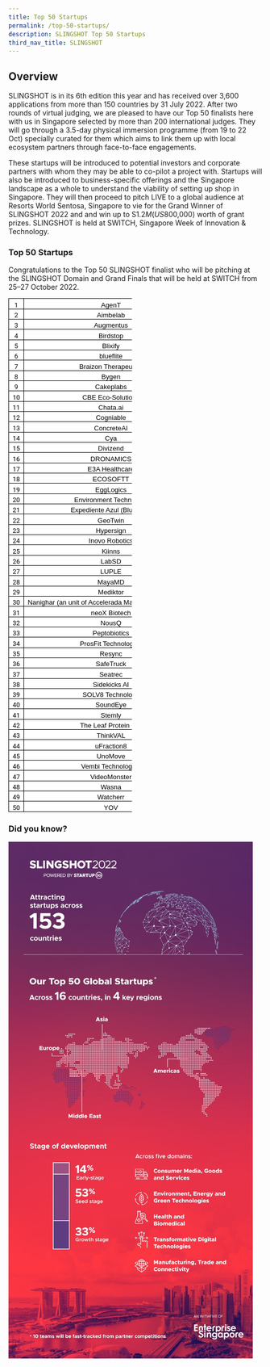 ```yaml
---
title: Top 50 Startups
permalink: /top-50-startups/
description: SLINGSHOT Top 50 Startups
third_nav_title: SLINGSHOT
---
```

## **Overview**

SLINGSHOT is in its 6th edition this year and has received over 3,600 applications from more than 150 countries by 31 July 2022. After two rounds of virtual judging, we are pleased to have our Top 50 finalists here with us in Singapore selected by more than 200 international judges. They will go through a 3.5-day physical immersion programme (from 19 to 22 Oct) specially curated for them which aims to link them up with local ecosystem partners through face-to-face engagements. 

These startups will be introduced to potential investors and corporate partners with whom they may be able to co-pilot a project with. Startups will also be introduced to business-specific offerings and the Singapore landscape as a whole to understand the viability of setting up shop in Singapore. They will then proceed to pitch LIVE to a global audience at Resorts World Sentosa, Singapore to vie for the Grand Winner of SLINGSHOT 2022 and and win up to S$1.2M (US$800,000) worth of grant prizes. SLINGSHOT is held at SWITCH, Singapore Week of Innovation & Technology.

### **Top 50 Startups**

Congratulations to the Top 50 SLINGSHOT finalist who will be pitching at the SLINGSHOT Domain and Grand Finals that will be held at SWITCH from 25–27 October 2022.

<table border="0" cellspacing="0" cellpadding="0" width="245" style="color: rgb(34, 34, 34); font-family: Arial, Helvetica, sans-serif; font-size: small; font-style: normal; font-variant-ligatures: normal; font-variant-caps: normal; font-weight: 400; letter-spacing: normal; orphans: 2; text-align: start; text-transform: none; white-space: normal; widows: 2; word-spacing: 0px; -webkit-text-stroke-width: 0px; background-color: rgb(255, 255, 255); text-decoration-thickness: initial; text-decoration-style: initial; text-decoration-color: initial; width: 184.05pt; border-collapse: collapse;"><tbody><tr style="height: 14.5pt;"><td width="64" nowrap="" valign="bottom" style="font-family: &quot;Google Sans&quot;, Roboto, RobotoDraft, Helvetica, Arial, sans-serif; margin: 0px; width: 48pt; border: 1pt solid windowtext; padding: 0cm 5.4pt; height: 14.5pt;"><p class="MsoNormal" align="center" style="margin: 0px; text-align: center;"><span style="color: black;">1<u></u><u></u></span></p></td><td width="181" nowrap="" valign="bottom" style="font-family: &quot;Google Sans&quot;, Roboto, RobotoDraft, Helvetica, Arial, sans-serif; margin: 0px; width: 136.05pt; border-top: 1pt solid windowtext; border-right: 1pt solid windowtext; border-bottom: 1pt solid windowtext; border-image: initial; border-left: none; padding: 0cm 5.4pt; height: 14.5pt;"><p class="MsoNormal" align="center" style="margin: 0px; text-align: center;"><span style="font-size: 10pt; font-family: Arial, sans-serif; color: black;">AgenT<u></u><u></u></span></p></td></tr><tr style="height: 14.5pt;"><td width="64" nowrap="" valign="bottom" style="font-family: &quot;Google Sans&quot;, Roboto, RobotoDraft, Helvetica, Arial, sans-serif; margin: 0px; width: 48pt; border-right: 1pt solid windowtext; border-bottom: 1pt solid windowtext; border-left: 1pt solid windowtext; border-image: initial; border-top: none; padding: 0cm 5.4pt; height: 14.5pt;"><p class="MsoNormal" align="center" style="margin: 0px; text-align: center;"><span style="color: black;">2<u></u><u></u></span></p></td><td width="181" nowrap="" valign="bottom" style="font-family: &quot;Google Sans&quot;, Roboto, RobotoDraft, Helvetica, Arial, sans-serif; margin: 0px; width: 136.05pt; border-top: none; border-left: none; border-bottom: 1pt solid windowtext; border-right: 1pt solid windowtext; padding: 0cm 5.4pt; height: 14.5pt;"><p class="MsoNormal" align="center" style="margin: 0px; text-align: center;"><span style="font-size: 10pt; font-family: Arial, sans-serif; color: black;">Aimbelab<u></u><u></u></span></p></td></tr><tr style="height: 14.5pt;"><td width="64" nowrap="" valign="bottom" style="font-family: &quot;Google Sans&quot;, Roboto, RobotoDraft, Helvetica, Arial, sans-serif; margin: 0px; width: 48pt; border-right: 1pt solid windowtext; border-bottom: 1pt solid windowtext; border-left: 1pt solid windowtext; border-image: initial; border-top: none; padding: 0cm 5.4pt; height: 14.5pt;"><p class="MsoNormal" align="center" style="margin: 0px; text-align: center;"><span style="color: black;">3<u></u><u></u></span></p></td><td width="181" nowrap="" valign="bottom" style="font-family: &quot;Google Sans&quot;, Roboto, RobotoDraft, Helvetica, Arial, sans-serif; margin: 0px; width: 136.05pt; border-top: none; border-left: none; border-bottom: 1pt solid windowtext; border-right: 1pt solid windowtext; padding: 0cm 5.4pt; height: 14.5pt;"><p class="MsoNormal" align="center" style="margin: 0px; text-align: center;"><span style="font-size: 10pt; font-family: Arial, sans-serif; color: black;">Augmentus<u></u><u></u></span></p></td></tr><tr style="height: 14.5pt;"><td width="64" nowrap="" valign="bottom" style="font-family: &quot;Google Sans&quot;, Roboto, RobotoDraft, Helvetica, Arial, sans-serif; margin: 0px; width: 48pt; border-right: 1pt solid windowtext; border-bottom: 1pt solid windowtext; border-left: 1pt solid windowtext; border-image: initial; border-top: none; padding: 0cm 5.4pt; height: 14.5pt;"><p class="MsoNormal" align="center" style="margin: 0px; text-align: center;"><span style="color: black;">4<u></u><u></u></span></p></td><td width="181" nowrap="" valign="bottom" style="font-family: &quot;Google Sans&quot;, Roboto, RobotoDraft, Helvetica, Arial, sans-serif; margin: 0px; width: 136.05pt; border-top: none; border-left: none; border-bottom: 1pt solid windowtext; border-right: 1pt solid windowtext; padding: 0cm 5.4pt; height: 14.5pt;"><p class="MsoNormal" align="center" style="margin: 0px; text-align: center;"><span style="font-size: 10pt; font-family: Arial, sans-serif; color: black;">Birdstop<u></u><u></u></span></p></td></tr><tr style="height: 14.5pt;"><td width="64" nowrap="" valign="bottom" style="font-family: &quot;Google Sans&quot;, Roboto, RobotoDraft, Helvetica, Arial, sans-serif; margin: 0px; width: 48pt; border-right: 1pt solid windowtext; border-bottom: 1pt solid windowtext; border-left: 1pt solid windowtext; border-image: initial; border-top: none; padding: 0cm 5.4pt; height: 14.5pt;"><p class="MsoNormal" align="center" style="margin: 0px; text-align: center;"><span style="color: black;">5<u></u><u></u></span></p></td><td width="181" nowrap="" valign="bottom" style="font-family: &quot;Google Sans&quot;, Roboto, RobotoDraft, Helvetica, Arial, sans-serif; margin: 0px; width: 136.05pt; border-top: none; border-left: none; border-bottom: 1pt solid windowtext; border-right: 1pt solid windowtext; padding: 0cm 5.4pt; height: 14.5pt;"><p class="MsoNormal" align="center" style="margin: 0px; text-align: center;"><span style="font-size: 10pt; font-family: Arial, sans-serif; color: black;">Blixify<u></u><u></u></span></p></td></tr><tr style="height: 14.5pt;"><td width="64" nowrap="" valign="bottom" style="font-family: &quot;Google Sans&quot;, Roboto, RobotoDraft, Helvetica, Arial, sans-serif; margin: 0px; width: 48pt; border-right: 1pt solid windowtext; border-bottom: 1pt solid windowtext; border-left: 1pt solid windowtext; border-image: initial; border-top: none; padding: 0cm 5.4pt; height: 14.5pt;"><p class="MsoNormal" align="center" style="margin: 0px; text-align: center;"><span style="color: black;">6<u></u><u></u></span></p></td><td width="181" nowrap="" valign="bottom" style="font-family: &quot;Google Sans&quot;, Roboto, RobotoDraft, Helvetica, Arial, sans-serif; margin: 0px; width: 136.05pt; border-top: none; border-left: none; border-bottom: 1pt solid windowtext; border-right: 1pt solid windowtext; padding: 0cm 5.4pt; height: 14.5pt;"><p class="MsoNormal" align="center" style="margin: 0px; text-align: center;"><span style="font-size: 10pt; font-family: Arial, sans-serif; color: black;">blueflite<u></u><u></u></span></p></td></tr><tr style="height: 14.5pt;"><td width="64" nowrap="" valign="bottom" style="font-family: &quot;Google Sans&quot;, Roboto, RobotoDraft, Helvetica, Arial, sans-serif; margin: 0px; width: 48pt; border-right: 1pt solid windowtext; border-bottom: 1pt solid windowtext; border-left: 1pt solid windowtext; border-image: initial; border-top: none; padding: 0cm 5.4pt; height: 14.5pt;"><p class="MsoNormal" align="center" style="margin: 0px; text-align: center;"><span style="color: black;">7<u></u><u></u></span></p></td><td width="181" nowrap="" valign="bottom" style="font-family: &quot;Google Sans&quot;, Roboto, RobotoDraft, Helvetica, Arial, sans-serif; margin: 0px; width: 136.05pt; border-top: none; border-left: none; border-bottom: 1pt solid windowtext; border-right: 1pt solid windowtext; padding: 0cm 5.4pt; height: 14.5pt;"><p class="MsoNormal" align="center" style="margin: 0px; text-align: center;"><span style="font-size: 10pt; font-family: Arial, sans-serif; color: black;">Braizon Therapeutics<u></u><u></u></span></p></td></tr><tr style="height: 14.5pt;"><td width="64" nowrap="" valign="bottom" style="font-family: &quot;Google Sans&quot;, Roboto, RobotoDraft, Helvetica, Arial, sans-serif; margin: 0px; width: 48pt; border-right: 1pt solid windowtext; border-bottom: 1pt solid windowtext; border-left: 1pt solid windowtext; border-image: initial; border-top: none; padding: 0cm 5.4pt; height: 14.5pt;"><p class="MsoNormal" align="center" style="margin: 0px; text-align: center;"><span style="color: black;">8<u></u><u></u></span></p></td><td width="181" nowrap="" valign="bottom" style="font-family: &quot;Google Sans&quot;, Roboto, RobotoDraft, Helvetica, Arial, sans-serif; margin: 0px; width: 136.05pt; border-top: none; border-left: none; border-bottom: 1pt solid windowtext; border-right: 1pt solid windowtext; padding: 0cm 5.4pt; height: 14.5pt;"><p class="MsoNormal" align="center" style="margin: 0px; text-align: center;"><span style="font-size: 10pt; font-family: Arial, sans-serif; color: black;">Bygen<u></u><u></u></span></p></td></tr><tr style="height: 14.5pt;"><td width="64" nowrap="" valign="bottom" style="font-family: &quot;Google Sans&quot;, Roboto, RobotoDraft, Helvetica, Arial, sans-serif; margin: 0px; width: 48pt; border-right: 1pt solid windowtext; border-bottom: 1pt solid windowtext; border-left: 1pt solid windowtext; border-image: initial; border-top: none; padding: 0cm 5.4pt; height: 14.5pt;"><p class="MsoNormal" align="center" style="margin: 0px; text-align: center;"><span style="color: black;">9<u></u><u></u></span></p></td><td width="181" nowrap="" valign="bottom" style="font-family: &quot;Google Sans&quot;, Roboto, RobotoDraft, Helvetica, Arial, sans-serif; margin: 0px; width: 136.05pt; border-top: none; border-left: none; border-bottom: 1pt solid windowtext; border-right: 1pt solid windowtext; padding: 0cm 5.4pt; height: 14.5pt;"><p class="MsoNormal" align="center" style="margin: 0px; text-align: center;"><span style="font-size: 10pt; font-family: Arial, sans-serif; color: black;">Cakeplabs<u></u><u></u></span></p></td></tr><tr style="height: 14.5pt;"><td width="64" nowrap="" valign="bottom" style="font-family: &quot;Google Sans&quot;, Roboto, RobotoDraft, Helvetica, Arial, sans-serif; margin: 0px; width: 48pt; border-right: 1pt solid windowtext; border-bottom: 1pt solid windowtext; border-left: 1pt solid windowtext; border-image: initial; border-top: none; padding: 0cm 5.4pt; height: 14.5pt;"><p class="MsoNormal" align="center" style="margin: 0px; text-align: center;"><span style="color: black;">10<u></u><u></u></span></p></td><td width="181" nowrap="" valign="bottom" style="font-family: &quot;Google Sans&quot;, Roboto, RobotoDraft, Helvetica, Arial, sans-serif; margin: 0px; width: 136.05pt; border-top: none; border-left: none; border-bottom: 1pt solid windowtext; border-right: 1pt solid windowtext; padding: 0cm 5.4pt; height: 14.5pt;"><p class="MsoNormal" align="center" style="margin: 0px; text-align: center;"><span style="font-size: 10pt; font-family: Arial, sans-serif; color: black;">CBE Eco-Solutions<u></u><u></u></span></p></td></tr><tr style="height: 14.5pt;"><td width="64" nowrap="" valign="bottom" style="font-family: &quot;Google Sans&quot;, Roboto, RobotoDraft, Helvetica, Arial, sans-serif; margin: 0px; width: 48pt; border-right: 1pt solid windowtext; border-bottom: 1pt solid windowtext; border-left: 1pt solid windowtext; border-image: initial; border-top: none; padding: 0cm 5.4pt; height: 14.5pt;"><p class="MsoNormal" align="center" style="margin: 0px; text-align: center;"><span style="color: black;">11<u></u><u></u></span></p></td><td width="181" nowrap="" valign="bottom" style="font-family: &quot;Google Sans&quot;, Roboto, RobotoDraft, Helvetica, Arial, sans-serif; margin: 0px; width: 136.05pt; border-top: none; border-left: none; border-bottom: 1pt solid windowtext; border-right: 1pt solid windowtext; padding: 0cm 5.4pt; height: 14.5pt;"><p class="MsoNormal" align="center" style="margin: 0px; text-align: center;"><span style="font-size: 10pt; font-family: Arial, sans-serif; color: black;">Chata.ai<u></u><u></u></span></p></td></tr><tr style="height: 14.5pt;"><td width="64" nowrap="" valign="bottom" style="font-family: &quot;Google Sans&quot;, Roboto, RobotoDraft, Helvetica, Arial, sans-serif; margin: 0px; width: 48pt; border-right: 1pt solid windowtext; border-bottom: 1pt solid windowtext; border-left: 1pt solid windowtext; border-image: initial; border-top: none; padding: 0cm 5.4pt; height: 14.5pt;"><p class="MsoNormal" align="center" style="margin: 0px; text-align: center;"><span style="color: black;">12<u></u><u></u></span></p></td><td width="181" nowrap="" valign="bottom" style="font-family: &quot;Google Sans&quot;, Roboto, RobotoDraft, Helvetica, Arial, sans-serif; margin: 0px; width: 136.05pt; border-top: none; border-left: none; border-bottom: 1pt solid windowtext; border-right: 1pt solid windowtext; padding: 0cm 5.4pt; height: 14.5pt;"><p class="MsoNormal" align="center" style="margin: 0px; text-align: center;"><span style="font-size: 10pt; font-family: Arial, sans-serif; color: black;">Cogniable<u></u><u></u></span></p></td></tr><tr style="height: 14.5pt;"><td width="64" nowrap="" valign="bottom" style="font-family: &quot;Google Sans&quot;, Roboto, RobotoDraft, Helvetica, Arial, sans-serif; margin: 0px; width: 48pt; border-right: 1pt solid windowtext; border-bottom: 1pt solid windowtext; border-left: 1pt solid windowtext; border-image: initial; border-top: none; padding: 0cm 5.4pt; height: 14.5pt;"><p class="MsoNormal" align="center" style="margin: 0px; text-align: center;"><span style="color: black;">13<u></u><u></u></span></p></td><td width="181" nowrap="" valign="bottom" style="font-family: &quot;Google Sans&quot;, Roboto, RobotoDraft, Helvetica, Arial, sans-serif; margin: 0px; width: 136.05pt; border-top: none; border-left: none; border-bottom: 1pt solid windowtext; border-right: 1pt solid windowtext; padding: 0cm 5.4pt; height: 14.5pt;"><p class="MsoNormal" align="center" style="margin: 0px; text-align: center;"><span style="font-size: 10pt; font-family: Arial, sans-serif; color: black;">ConcreteAI<u></u><u></u></span></p></td></tr><tr style="height: 14.5pt;"><td width="64" nowrap="" valign="bottom" style="font-family: &quot;Google Sans&quot;, Roboto, RobotoDraft, Helvetica, Arial, sans-serif; margin: 0px; width: 48pt; border-right: 1pt solid windowtext; border-bottom: 1pt solid windowtext; border-left: 1pt solid windowtext; border-image: initial; border-top: none; padding: 0cm 5.4pt; height: 14.5pt;"><p class="MsoNormal" align="center" style="margin: 0px; text-align: center;"><span style="color: black;">14<u></u><u></u></span></p></td><td width="181" nowrap="" valign="bottom" style="font-family: &quot;Google Sans&quot;, Roboto, RobotoDraft, Helvetica, Arial, sans-serif; margin: 0px; width: 136.05pt; border-top: none; border-left: none; border-bottom: 1pt solid windowtext; border-right: 1pt solid windowtext; padding: 0cm 5.4pt; height: 14.5pt;"><p class="MsoNormal" align="center" style="margin: 0px; text-align: center;"><span style="font-size: 10pt; font-family: Arial, sans-serif; color: black;">Cya<u></u><u></u></span></p></td></tr><tr style="height: 14.5pt;"><td width="64" nowrap="" valign="bottom" style="font-family: &quot;Google Sans&quot;, Roboto, RobotoDraft, Helvetica, Arial, sans-serif; margin: 0px; width: 48pt; border-right: 1pt solid windowtext; border-bottom: 1pt solid windowtext; border-left: 1pt solid windowtext; border-image: initial; border-top: none; padding: 0cm 5.4pt; height: 14.5pt;"><p class="MsoNormal" align="center" style="margin: 0px; text-align: center;"><span style="color: black;">15<u></u><u></u></span></p></td><td width="181" nowrap="" valign="bottom" style="font-family: &quot;Google Sans&quot;, Roboto, RobotoDraft, Helvetica, Arial, sans-serif; margin: 0px; width: 136.05pt; border-top: none; border-left: none; border-bottom: 1pt solid windowtext; border-right: 1pt solid windowtext; padding: 0cm 5.4pt; height: 14.5pt;"><p class="MsoNormal" align="center" style="margin: 0px; text-align: center;"><span style="font-size: 10pt; font-family: Arial, sans-serif; color: black;">Divizend<u></u><u></u></span></p></td></tr><tr style="height: 14.5pt;"><td width="64" nowrap="" valign="bottom" style="font-family: &quot;Google Sans&quot;, Roboto, RobotoDraft, Helvetica, Arial, sans-serif; margin: 0px; width: 48pt; border-right: 1pt solid windowtext; border-bottom: 1pt solid windowtext; border-left: 1pt solid windowtext; border-image: initial; border-top: none; padding: 0cm 5.4pt; height: 14.5pt;"><p class="MsoNormal" align="center" style="margin: 0px; text-align: center;"><span style="color: black;">16<u></u><u></u></span></p></td><td width="181" nowrap="" valign="bottom" style="font-family: &quot;Google Sans&quot;, Roboto, RobotoDraft, Helvetica, Arial, sans-serif; margin: 0px; width: 136.05pt; border-top: none; border-left: none; border-bottom: 1pt solid windowtext; border-right: 1pt solid windowtext; padding: 0cm 5.4pt; height: 14.5pt;"><p class="MsoNormal" align="center" style="margin: 0px; text-align: center;"><span style="font-size: 10pt; font-family: Arial, sans-serif; color: black;">DRONAMICS<u></u><u></u></span></p></td></tr><tr style="height: 14.5pt;"><td width="64" nowrap="" valign="bottom" style="font-family: &quot;Google Sans&quot;, Roboto, RobotoDraft, Helvetica, Arial, sans-serif; margin: 0px; width: 48pt; border-right: 1pt solid windowtext; border-bottom: 1pt solid windowtext; border-left: 1pt solid windowtext; border-image: initial; border-top: none; padding: 0cm 5.4pt; height: 14.5pt;"><p class="MsoNormal" align="center" style="margin: 0px; text-align: center;"><span style="color: black;">17<u></u><u></u></span></p></td><td width="181" nowrap="" valign="bottom" style="font-family: &quot;Google Sans&quot;, Roboto, RobotoDraft, Helvetica, Arial, sans-serif; margin: 0px; width: 136.05pt; border-top: none; border-left: none; border-bottom: 1pt solid windowtext; border-right: 1pt solid windowtext; padding: 0cm 5.4pt; height: 14.5pt;"><p class="MsoNormal" align="center" style="margin: 0px; text-align: center;"><span style="font-size: 10pt; font-family: Arial, sans-serif; color: black;">E3A Healthcare<u></u><u></u></span></p></td></tr><tr style="height: 14.5pt;"><td width="64" nowrap="" valign="bottom" style="font-family: &quot;Google Sans&quot;, Roboto, RobotoDraft, Helvetica, Arial, sans-serif; margin: 0px; width: 48pt; border-right: 1pt solid windowtext; border-bottom: 1pt solid windowtext; border-left: 1pt solid windowtext; border-image: initial; border-top: none; padding: 0cm 5.4pt; height: 14.5pt;"><p class="MsoNormal" align="center" style="margin: 0px; text-align: center;"><span style="color: black;">18<u></u><u></u></span></p></td><td width="181" nowrap="" valign="bottom" style="font-family: &quot;Google Sans&quot;, Roboto, RobotoDraft, Helvetica, Arial, sans-serif; margin: 0px; width: 136.05pt; border-top: none; border-left: none; border-bottom: 1pt solid windowtext; border-right: 1pt solid windowtext; padding: 0cm 5.4pt; height: 14.5pt;"><p class="MsoNormal" align="center" style="margin: 0px; text-align: center;"><span style="font-size: 10pt; font-family: Arial, sans-serif; color: black;">ECOSOFTT<u></u><u></u></span></p></td></tr><tr style="height: 14.5pt;"><td width="64" nowrap="" valign="bottom" style="font-family: &quot;Google Sans&quot;, Roboto, RobotoDraft, Helvetica, Arial, sans-serif; margin: 0px; width: 48pt; border-right: 1pt solid windowtext; border-bottom: 1pt solid windowtext; border-left: 1pt solid windowtext; border-image: initial; border-top: none; padding: 0cm 5.4pt; height: 14.5pt;"><p class="MsoNormal" align="center" style="margin: 0px; text-align: center;"><span style="color: black;">19<u></u><u></u></span></p></td><td width="181" nowrap="" valign="bottom" style="font-family: &quot;Google Sans&quot;, Roboto, RobotoDraft, Helvetica, Arial, sans-serif; margin: 0px; width: 136.05pt; border-top: none; border-left: none; border-bottom: 1pt solid windowtext; border-right: 1pt solid windowtext; padding: 0cm 5.4pt; height: 14.5pt;"><p class="MsoNormal" align="center" style="margin: 0px; text-align: center;"><span style="font-size: 10pt; font-family: Arial, sans-serif; color: black;">EggLogics<u></u><u></u></span></p></td></tr><tr style="height: 14.5pt;"><td width="64" nowrap="" valign="bottom" style="font-family: &quot;Google Sans&quot;, Roboto, RobotoDraft, Helvetica, Arial, sans-serif; margin: 0px; width: 48pt; border-right: 1pt solid windowtext; border-bottom: 1pt solid windowtext; border-left: 1pt solid windowtext; border-image: initial; border-top: none; padding: 0cm 5.4pt; height: 14.5pt;"><p class="MsoNormal" align="center" style="margin: 0px; text-align: center;"><span style="color: black;">20<u></u><u></u></span></p></td><td width="181" nowrap="" valign="bottom" style="font-family: &quot;Google Sans&quot;, Roboto, RobotoDraft, Helvetica, Arial, sans-serif; margin: 0px; width: 136.05pt; border-top: none; border-left: none; border-bottom: 1pt solid windowtext; border-right: 1pt solid windowtext; padding: 0cm 5.4pt; height: 14.5pt;"><p class="MsoNormal" align="center" style="margin: 0px; text-align: center;"><span style="font-size: 10pt; font-family: Arial, sans-serif; color: black;">Environment Technology<u></u><u></u></span></p></td></tr><tr style="height: 14.5pt;"><td width="64" nowrap="" valign="bottom" style="font-family: &quot;Google Sans&quot;, Roboto, RobotoDraft, Helvetica, Arial, sans-serif; margin: 0px; width: 48pt; border-right: 1pt solid windowtext; border-bottom: 1pt solid windowtext; border-left: 1pt solid windowtext; border-image: initial; border-top: none; padding: 0cm 5.4pt; height: 14.5pt;"><p class="MsoNormal" align="center" style="margin: 0px; text-align: center;"><span style="color: black;">21<u></u><u></u></span></p></td><td width="181" nowrap="" valign="bottom" style="font-family: &quot;Google Sans&quot;, Roboto, RobotoDraft, Helvetica, Arial, sans-serif; margin: 0px; width: 136.05pt; border-top: none; border-left: none; border-bottom: 1pt solid windowtext; border-right: 1pt solid windowtext; padding: 0cm 5.4pt; height: 14.5pt;"><p class="MsoNormal" align="center" style="margin: 0px; text-align: center;"><span style="font-size: 10pt; font-family: Arial, sans-serif; color: black;">Expediente Azul (Blue File)<u></u><u></u></span></p></td></tr><tr style="height: 14.5pt;"><td width="64" nowrap="" valign="bottom" style="font-family: &quot;Google Sans&quot;, Roboto, RobotoDraft, Helvetica, Arial, sans-serif; margin: 0px; width: 48pt; border-right: 1pt solid windowtext; border-bottom: 1pt solid windowtext; border-left: 1pt solid windowtext; border-image: initial; border-top: none; padding: 0cm 5.4pt; height: 14.5pt;"><p class="MsoNormal" align="center" style="margin: 0px; text-align: center;"><span style="color: black;">22<u></u><u></u></span></p></td><td width="181" nowrap="" valign="bottom" style="font-family: &quot;Google Sans&quot;, Roboto, RobotoDraft, Helvetica, Arial, sans-serif; margin: 0px; width: 136.05pt; border-top: none; border-left: none; border-bottom: 1pt solid windowtext; border-right: 1pt solid windowtext; padding: 0cm 5.4pt; height: 14.5pt;"><p class="MsoNormal" align="center" style="margin: 0px; text-align: center;"><span style="font-size: 10pt; font-family: Arial, sans-serif; color: black;">GeoTwin<u></u><u></u></span></p></td></tr><tr style="height: 14.5pt;"><td width="64" nowrap="" valign="bottom" style="font-family: &quot;Google Sans&quot;, Roboto, RobotoDraft, Helvetica, Arial, sans-serif; margin: 0px; width: 48pt; border-right: 1pt solid windowtext; border-bottom: 1pt solid windowtext; border-left: 1pt solid windowtext; border-image: initial; border-top: none; padding: 0cm 5.4pt; height: 14.5pt;"><p class="MsoNormal" align="center" style="margin: 0px; text-align: center;"><span style="color: black;">23<u></u><u></u></span></p></td><td width="181" nowrap="" valign="bottom" style="font-family: &quot;Google Sans&quot;, Roboto, RobotoDraft, Helvetica, Arial, sans-serif; margin: 0px; width: 136.05pt; border-top: none; border-left: none; border-bottom: 1pt solid windowtext; border-right: 1pt solid windowtext; padding: 0cm 5.4pt; height: 14.5pt;"><p class="MsoNormal" align="center" style="margin: 0px; text-align: center;"><span style="font-size: 10pt; font-family: Arial, sans-serif; color: black;">Hypersign<u></u><u></u></span></p></td></tr><tr style="height: 14.5pt;"><td width="64" nowrap="" valign="bottom" style="font-family: &quot;Google Sans&quot;, Roboto, RobotoDraft, Helvetica, Arial, sans-serif; margin: 0px; width: 48pt; border-right: 1pt solid windowtext; border-bottom: 1pt solid windowtext; border-left: 1pt solid windowtext; border-image: initial; border-top: none; padding: 0cm 5.4pt; height: 14.5pt;"><p class="MsoNormal" align="center" style="margin: 0px; text-align: center;"><span style="color: black;">24<u></u><u></u></span></p></td><td width="181" nowrap="" valign="bottom" style="font-family: &quot;Google Sans&quot;, Roboto, RobotoDraft, Helvetica, Arial, sans-serif; margin: 0px; width: 136.05pt; border-top: none; border-left: none; border-bottom: 1pt solid windowtext; border-right: 1pt solid windowtext; padding: 0cm 5.4pt; height: 14.5pt;"><p class="MsoNormal" align="center" style="margin: 0px; text-align: center;"><span style="font-size: 10pt; font-family: Arial, sans-serif; color: black;">Inovo Robotics<u></u><u></u></span></p></td></tr><tr style="height: 14.5pt;"><td width="64" nowrap="" valign="bottom" style="font-family: &quot;Google Sans&quot;, Roboto, RobotoDraft, Helvetica, Arial, sans-serif; margin: 0px; width: 48pt; border-right: 1pt solid windowtext; border-bottom: 1pt solid windowtext; border-left: 1pt solid windowtext; border-image: initial; border-top: none; padding: 0cm 5.4pt; height: 14.5pt;"><p class="MsoNormal" align="center" style="margin: 0px; text-align: center;"><span style="color: black;">25<u></u><u></u></span></p></td><td width="181" nowrap="" valign="bottom" style="font-family: &quot;Google Sans&quot;, Roboto, RobotoDraft, Helvetica, Arial, sans-serif; margin: 0px; width: 136.05pt; border-top: none; border-left: none; border-bottom: 1pt solid windowtext; border-right: 1pt solid windowtext; padding: 0cm 5.4pt; height: 14.5pt;"><p class="MsoNormal" align="center" style="margin: 0px; text-align: center;"><span style="font-size: 10pt; font-family: Arial, sans-serif; color: black;">Kiinns<u></u><u></u></span></p></td></tr><tr style="height: 14.5pt;"><td width="64" nowrap="" valign="bottom" style="font-family: &quot;Google Sans&quot;, Roboto, RobotoDraft, Helvetica, Arial, sans-serif; margin: 0px; width: 48pt; border-right: 1pt solid windowtext; border-bottom: 1pt solid windowtext; border-left: 1pt solid windowtext; border-image: initial; border-top: none; padding: 0cm 5.4pt; height: 14.5pt;"><p class="MsoNormal" align="center" style="margin: 0px; text-align: center;"><span style="color: black;">26<u></u><u></u></span></p></td><td width="181" nowrap="" valign="bottom" style="font-family: &quot;Google Sans&quot;, Roboto, RobotoDraft, Helvetica, Arial, sans-serif; margin: 0px; width: 136.05pt; border-top: none; border-left: none; border-bottom: 1pt solid windowtext; border-right: 1pt solid windowtext; padding: 0cm 5.4pt; height: 14.5pt;"><p class="MsoNormal" align="center" style="margin: 0px; text-align: center;"><span style="font-size: 10pt; font-family: Arial, sans-serif; color: black;">LabSD<u></u><u></u></span></p></td></tr><tr style="height: 14.5pt;"><td width="64" nowrap="" valign="bottom" style="font-family: &quot;Google Sans&quot;, Roboto, RobotoDraft, Helvetica, Arial, sans-serif; margin: 0px; width: 48pt; border-right: 1pt solid windowtext; border-bottom: 1pt solid windowtext; border-left: 1pt solid windowtext; border-image: initial; border-top: none; padding: 0cm 5.4pt; height: 14.5pt;"><p class="MsoNormal" align="center" style="margin: 0px; text-align: center;"><span style="color: black;">27<u></u><u></u></span></p></td><td width="181" nowrap="" valign="bottom" style="font-family: &quot;Google Sans&quot;, Roboto, RobotoDraft, Helvetica, Arial, sans-serif; margin: 0px; width: 136.05pt; border-top: none; border-left: none; border-bottom: 1pt solid windowtext; border-right: 1pt solid windowtext; padding: 0cm 5.4pt; height: 14.5pt;"><p class="MsoNormal" align="center" style="margin: 0px; text-align: center;"><span style="font-size: 10pt; font-family: Arial, sans-serif; color: black;">LUPLE<u></u><u></u></span></p></td></tr><tr style="height: 14.5pt;"><td width="64" nowrap="" valign="bottom" style="font-family: &quot;Google Sans&quot;, Roboto, RobotoDraft, Helvetica, Arial, sans-serif; margin: 0px; width: 48pt; border-right: 1pt solid windowtext; border-bottom: 1pt solid windowtext; border-left: 1pt solid windowtext; border-image: initial; border-top: none; padding: 0cm 5.4pt; height: 14.5pt;"><p class="MsoNormal" align="center" style="margin: 0px; text-align: center;"><span style="color: black;">28<u></u><u></u></span></p></td><td width="181" nowrap="" valign="bottom" style="font-family: &quot;Google Sans&quot;, Roboto, RobotoDraft, Helvetica, Arial, sans-serif; margin: 0px; width: 136.05pt; border-top: none; border-left: none; border-bottom: 1pt solid windowtext; border-right: 1pt solid windowtext; padding: 0cm 5.4pt; height: 14.5pt;"><p class="MsoNormal" align="center" style="margin: 0px; text-align: center;"><span style="font-size: 10pt; font-family: Arial, sans-serif; color: black;">MayaMD<u></u><u></u></span></p></td></tr><tr style="height: 14.5pt;"><td width="64" nowrap="" valign="bottom" style="font-family: &quot;Google Sans&quot;, Roboto, RobotoDraft, Helvetica, Arial, sans-serif; margin: 0px; width: 48pt; border-right: 1pt solid windowtext; border-bottom: 1pt solid windowtext; border-left: 1pt solid windowtext; border-image: initial; border-top: none; padding: 0cm 5.4pt; height: 14.5pt;"><p class="MsoNormal" align="center" style="margin: 0px; text-align: center;"><span style="color: black;">29<u></u><u></u></span></p></td><td width="181" nowrap="" valign="bottom" style="font-family: &quot;Google Sans&quot;, Roboto, RobotoDraft, Helvetica, Arial, sans-serif; margin: 0px; width: 136.05pt; border-top: none; border-left: none; border-bottom: 1pt solid windowtext; border-right: 1pt solid windowtext; padding: 0cm 5.4pt; height: 14.5pt;"><p class="MsoNormal" align="center" style="margin: 0px; text-align: center;"><span style="font-size: 10pt; font-family: Arial, sans-serif; color: black;">Mediktor<u></u><u></u></span></p></td></tr><tr style="height: 14.5pt;"><td width="64" nowrap="" valign="bottom" style="font-family: &quot;Google Sans&quot;, Roboto, RobotoDraft, Helvetica, Arial, sans-serif; margin: 0px; width: 48pt; border-right: 1pt solid windowtext; border-bottom: 1pt solid windowtext; border-left: 1pt solid windowtext; border-image: initial; border-top: none; padding: 0cm 5.4pt; height: 14.5pt;"><p class="MsoNormal" align="center" style="margin: 0px; text-align: center;"><span style="color: black;">30<u></u><u></u></span></p></td><td width="181" nowrap="" valign="bottom" style="font-family: &quot;Google Sans&quot;, Roboto, RobotoDraft, Helvetica, Arial, sans-serif; margin: 0px; width: 136.05pt; border-top: none; border-left: none; border-bottom: 1pt solid windowtext; border-right: 1pt solid windowtext; padding: 0cm 5.4pt; height: 14.5pt;"><p class="MsoNormal" align="center" style="margin: 0px; text-align: center;"><span style="font-size: 10pt; font-family: Arial, sans-serif; color: black;">Nanighar (an unit of Accelerada Marketing Consultancy)<u></u><u></u></span></p></td></tr><tr style="height: 14.5pt;"><td width="64" nowrap="" valign="bottom" style="font-family: &quot;Google Sans&quot;, Roboto, RobotoDraft, Helvetica, Arial, sans-serif; margin: 0px; width: 48pt; border-right: 1pt solid windowtext; border-bottom: 1pt solid windowtext; border-left: 1pt solid windowtext; border-image: initial; border-top: none; padding: 0cm 5.4pt; height: 14.5pt;"><p class="MsoNormal" align="center" style="margin: 0px; text-align: center;"><span style="color: black;">31<u></u><u></u></span></p></td><td width="181" nowrap="" valign="bottom" style="font-family: &quot;Google Sans&quot;, Roboto, RobotoDraft, Helvetica, Arial, sans-serif; margin: 0px; width: 136.05pt; border-top: none; border-left: none; border-bottom: 1pt solid windowtext; border-right: 1pt solid windowtext; padding: 0cm 5.4pt; height: 14.5pt;"><p class="MsoNormal" align="center" style="margin: 0px; text-align: center;"><span style="font-size: 10pt; font-family: Arial, sans-serif; color: black;">neoX Biotech<u></u><u></u></span></p></td></tr><tr style="height: 14.5pt;"><td width="64" nowrap="" valign="bottom" style="font-family: &quot;Google Sans&quot;, Roboto, RobotoDraft, Helvetica, Arial, sans-serif; margin: 0px; width: 48pt; border-right: 1pt solid windowtext; border-bottom: 1pt solid windowtext; border-left: 1pt solid windowtext; border-image: initial; border-top: none; padding: 0cm 5.4pt; height: 14.5pt;"><p class="MsoNormal" align="center" style="margin: 0px; text-align: center;"><span style="color: black;">32<u></u><u></u></span></p></td><td width="181" nowrap="" valign="bottom" style="font-family: &quot;Google Sans&quot;, Roboto, RobotoDraft, Helvetica, Arial, sans-serif; margin: 0px; width: 136.05pt; border-top: none; border-left: none; border-bottom: 1pt solid windowtext; border-right: 1pt solid windowtext; padding: 0cm 5.4pt; height: 14.5pt;"><p class="MsoNormal" align="center" style="margin: 0px; text-align: center;"><span style="font-size: 10pt; font-family: Arial, sans-serif; color: black;">NousQ<u></u><u></u></span></p></td></tr><tr style="height: 14.5pt;"><td width="64" nowrap="" valign="bottom" style="font-family: &quot;Google Sans&quot;, Roboto, RobotoDraft, Helvetica, Arial, sans-serif; margin: 0px; width: 48pt; border-right: 1pt solid windowtext; border-bottom: 1pt solid windowtext; border-left: 1pt solid windowtext; border-image: initial; border-top: none; padding: 0cm 5.4pt; height: 14.5pt;"><p class="MsoNormal" align="center" style="margin: 0px; text-align: center;"><span style="color: black;">33<u></u><u></u></span></p></td><td width="181" nowrap="" valign="bottom" style="font-family: &quot;Google Sans&quot;, Roboto, RobotoDraft, Helvetica, Arial, sans-serif; margin: 0px; width: 136.05pt; border-top: none; border-left: none; border-bottom: 1pt solid windowtext; border-right: 1pt solid windowtext; padding: 0cm 5.4pt; height: 14.5pt;"><p class="MsoNormal" align="center" style="margin: 0px; text-align: center;"><span style="font-size: 10pt; font-family: Arial, sans-serif; color: black;">Peptobiotics<u></u><u></u></span></p></td></tr><tr style="height: 14.5pt;"><td width="64" nowrap="" valign="bottom" style="font-family: &quot;Google Sans&quot;, Roboto, RobotoDraft, Helvetica, Arial, sans-serif; margin: 0px; width: 48pt; border-right: 1pt solid windowtext; border-bottom: 1pt solid windowtext; border-left: 1pt solid windowtext; border-image: initial; border-top: none; padding: 0cm 5.4pt; height: 14.5pt;"><p class="MsoNormal" align="center" style="margin: 0px; text-align: center;"><span style="color: black;">34<u></u><u></u></span></p></td><td width="181" nowrap="" valign="bottom" style="font-family: &quot;Google Sans&quot;, Roboto, RobotoDraft, Helvetica, Arial, sans-serif; margin: 0px; width: 136.05pt; border-top: none; border-left: none; border-bottom: 1pt solid windowtext; border-right: 1pt solid windowtext; padding: 0cm 5.4pt; height: 14.5pt;"><p class="MsoNormal" align="center" style="margin: 0px; text-align: center;"><span style="font-size: 10pt; font-family: Arial, sans-serif; color: black;">ProsFit Technologies<u></u><u></u></span></p></td></tr><tr style="height: 14.5pt;"><td width="64" nowrap="" valign="bottom" style="font-family: &quot;Google Sans&quot;, Roboto, RobotoDraft, Helvetica, Arial, sans-serif; margin: 0px; width: 48pt; border-right: 1pt solid windowtext; border-bottom: 1pt solid windowtext; border-left: 1pt solid windowtext; border-image: initial; border-top: none; padding: 0cm 5.4pt; height: 14.5pt;"><p class="MsoNormal" align="center" style="margin: 0px; text-align: center;"><span style="color: black;">35<u></u><u></u></span></p></td><td width="181" nowrap="" valign="bottom" style="font-family: &quot;Google Sans&quot;, Roboto, RobotoDraft, Helvetica, Arial, sans-serif; margin: 0px; width: 136.05pt; border-top: none; border-left: none; border-bottom: 1pt solid windowtext; border-right: 1pt solid windowtext; padding: 0cm 5.4pt; height: 14.5pt;"><p class="MsoNormal" align="center" style="margin: 0px; text-align: center;"><span style="font-size: 10pt; font-family: Arial, sans-serif; color: black;">Resync<u></u><u></u></span></p></td></tr><tr style="height: 14.5pt;"><td width="64" nowrap="" valign="bottom" style="font-family: &quot;Google Sans&quot;, Roboto, RobotoDraft, Helvetica, Arial, sans-serif; margin: 0px; width: 48pt; border-right: 1pt solid windowtext; border-bottom: 1pt solid windowtext; border-left: 1pt solid windowtext; border-image: initial; border-top: none; padding: 0cm 5.4pt; height: 14.5pt;"><p class="MsoNormal" align="center" style="margin: 0px; text-align: center;"><span style="color: black;">36<u></u><u></u></span></p></td><td width="181" nowrap="" valign="bottom" style="font-family: &quot;Google Sans&quot;, Roboto, RobotoDraft, Helvetica, Arial, sans-serif; margin: 0px; width: 136.05pt; border-top: none; border-left: none; border-bottom: 1pt solid windowtext; border-right: 1pt solid windowtext; padding: 0cm 5.4pt; height: 14.5pt;"><p class="MsoNormal" align="center" style="margin: 0px; text-align: center;"><span style="font-size: 10pt; font-family: Arial, sans-serif; color: black;">SafeTruck<u></u><u></u></span></p></td></tr><tr style="height: 14.5pt;"><td width="64" nowrap="" valign="bottom" style="font-family: &quot;Google Sans&quot;, Roboto, RobotoDraft, Helvetica, Arial, sans-serif; margin: 0px; width: 48pt; border-right: 1pt solid windowtext; border-bottom: 1pt solid windowtext; border-left: 1pt solid windowtext; border-image: initial; border-top: none; padding: 0cm 5.4pt; height: 14.5pt;"><p class="MsoNormal" align="center" style="margin: 0px; text-align: center;"><span style="color: black;">37<u></u><u></u></span></p></td><td width="181" nowrap="" valign="bottom" style="font-family: &quot;Google Sans&quot;, Roboto, RobotoDraft, Helvetica, Arial, sans-serif; margin: 0px; width: 136.05pt; border-top: none; border-left: none; border-bottom: 1pt solid windowtext; border-right: 1pt solid windowtext; padding: 0cm 5.4pt; height: 14.5pt;"><p class="MsoNormal" align="center" style="margin: 0px; text-align: center;"><span style="font-size: 10pt; font-family: Arial, sans-serif; color: black;">Seatrec<u></u><u></u></span></p></td></tr><tr style="height: 14.5pt;"><td width="64" nowrap="" valign="bottom" style="font-family: &quot;Google Sans&quot;, Roboto, RobotoDraft, Helvetica, Arial, sans-serif; margin: 0px; width: 48pt; border-right: 1pt solid windowtext; border-bottom: 1pt solid windowtext; border-left: 1pt solid windowtext; border-image: initial; border-top: none; padding: 0cm 5.4pt; height: 14.5pt;"><p class="MsoNormal" align="center" style="margin: 0px; text-align: center;"><span style="color: black;">38<u></u><u></u></span></p></td><td width="181" nowrap="" valign="bottom" style="font-family: &quot;Google Sans&quot;, Roboto, RobotoDraft, Helvetica, Arial, sans-serif; margin: 0px; width: 136.05pt; border-top: none; border-left: none; border-bottom: 1pt solid windowtext; border-right: 1pt solid windowtext; padding: 0cm 5.4pt; height: 14.5pt;"><p class="MsoNormal" align="center" style="margin: 0px; text-align: center;"><span style="font-size: 10pt; font-family: Arial, sans-serif; color: black;">Sidekicks AI<u></u><u></u></span></p></td></tr><tr style="height: 14.5pt;"><td width="64" nowrap="" valign="bottom" style="font-family: &quot;Google Sans&quot;, Roboto, RobotoDraft, Helvetica, Arial, sans-serif; margin: 0px; width: 48pt; border-right: 1pt solid windowtext; border-bottom: 1pt solid windowtext; border-left: 1pt solid windowtext; border-image: initial; border-top: none; padding: 0cm 5.4pt; height: 14.5pt;"><p class="MsoNormal" align="center" style="margin: 0px; text-align: center;"><span style="color: black;">39<u></u><u></u></span></p></td><td width="181" nowrap="" valign="bottom" style="font-family: &quot;Google Sans&quot;, Roboto, RobotoDraft, Helvetica, Arial, sans-serif; margin: 0px; width: 136.05pt; border-top: none; border-left: none; border-bottom: 1pt solid windowtext; border-right: 1pt solid windowtext; padding: 0cm 5.4pt; height: 14.5pt;"><p class="MsoNormal" align="center" style="margin: 0px; text-align: center;"><span style="font-size: 10pt; font-family: Arial, sans-serif; color: black;">SOLV8 Technology<u></u><u></u></span></p></td></tr><tr style="height: 14.5pt;"><td width="64" nowrap="" valign="bottom" style="font-family: &quot;Google Sans&quot;, Roboto, RobotoDraft, Helvetica, Arial, sans-serif; margin: 0px; width: 48pt; border-right: 1pt solid windowtext; border-bottom: 1pt solid windowtext; border-left: 1pt solid windowtext; border-image: initial; border-top: none; padding: 0cm 5.4pt; height: 14.5pt;"><p class="MsoNormal" align="center" style="margin: 0px; text-align: center;"><span style="color: black;">40<u></u><u></u></span></p></td><td width="181" nowrap="" valign="bottom" style="font-family: &quot;Google Sans&quot;, Roboto, RobotoDraft, Helvetica, Arial, sans-serif; margin: 0px; width: 136.05pt; border-top: none; border-left: none; border-bottom: 1pt solid windowtext; border-right: 1pt solid windowtext; padding: 0cm 5.4pt; height: 14.5pt;"><p class="MsoNormal" align="center" style="margin: 0px; text-align: center;"><span style="font-size: 10pt; font-family: Arial, sans-serif; color: black;">SoundEye<u></u><u></u></span></p></td></tr><tr style="height: 14.5pt;"><td width="64" nowrap="" valign="bottom" style="font-family: &quot;Google Sans&quot;, Roboto, RobotoDraft, Helvetica, Arial, sans-serif; margin: 0px; width: 48pt; border-right: 1pt solid windowtext; border-bottom: 1pt solid windowtext; border-left: 1pt solid windowtext; border-image: initial; border-top: none; padding: 0cm 5.4pt; height: 14.5pt;"><p class="MsoNormal" align="center" style="margin: 0px; text-align: center;"><span style="color: black;">41<u></u><u></u></span></p></td><td width="181" nowrap="" valign="bottom" style="font-family: &quot;Google Sans&quot;, Roboto, RobotoDraft, Helvetica, Arial, sans-serif; margin: 0px; width: 136.05pt; border-top: none; border-left: none; border-bottom: 1pt solid windowtext; border-right: 1pt solid windowtext; padding: 0cm 5.4pt; height: 14.5pt;"><p class="MsoNormal" align="center" style="margin: 0px; text-align: center;"><span style="font-size: 10pt; font-family: Arial, sans-serif; color: black;">Stemly<u></u><u></u></span></p></td></tr><tr style="height: 14.5pt;"><td width="64" nowrap="" valign="bottom" style="font-family: &quot;Google Sans&quot;, Roboto, RobotoDraft, Helvetica, Arial, sans-serif; margin: 0px; width: 48pt; border-right: 1pt solid windowtext; border-bottom: 1pt solid windowtext; border-left: 1pt solid windowtext; border-image: initial; border-top: none; padding: 0cm 5.4pt; height: 14.5pt;"><p class="MsoNormal" align="center" style="margin: 0px; text-align: center;"><span style="color: black;">42<u></u><u></u></span></p></td><td width="181" nowrap="" valign="bottom" style="font-family: &quot;Google Sans&quot;, Roboto, RobotoDraft, Helvetica, Arial, sans-serif; margin: 0px; width: 136.05pt; border-top: none; border-left: none; border-bottom: 1pt solid windowtext; border-right: 1pt solid windowtext; padding: 0cm 5.4pt; height: 14.5pt;"><p class="MsoNormal" align="center" style="margin: 0px; text-align: center;"><span style="font-size: 10pt; font-family: Arial, sans-serif; color: black;">The Leaf Protein Co.<u></u><u></u></span></p></td></tr><tr style="height: 14.5pt;"><td width="64" nowrap="" valign="bottom" style="font-family: &quot;Google Sans&quot;, Roboto, RobotoDraft, Helvetica, Arial, sans-serif; margin: 0px; width: 48pt; border-right: 1pt solid windowtext; border-bottom: 1pt solid windowtext; border-left: 1pt solid windowtext; border-image: initial; border-top: none; padding: 0cm 5.4pt; height: 14.5pt;"><p class="MsoNormal" align="center" style="margin: 0px; text-align: center;"><span style="color: black;">43<u></u><u></u></span></p></td><td width="181" nowrap="" valign="bottom" style="font-family: &quot;Google Sans&quot;, Roboto, RobotoDraft, Helvetica, Arial, sans-serif; margin: 0px; width: 136.05pt; border-top: none; border-left: none; border-bottom: 1pt solid windowtext; border-right: 1pt solid windowtext; padding: 0cm 5.4pt; height: 14.5pt;"><p class="MsoNormal" align="center" style="margin: 0px; text-align: center;"><span style="font-size: 10pt; font-family: Arial, sans-serif; color: black;">ThinkVAL<u></u><u></u></span></p></td></tr><tr style="height: 14.5pt;"><td width="64" nowrap="" valign="bottom" style="font-family: &quot;Google Sans&quot;, Roboto, RobotoDraft, Helvetica, Arial, sans-serif; margin: 0px; width: 48pt; border-right: 1pt solid windowtext; border-bottom: 1pt solid windowtext; border-left: 1pt solid windowtext; border-image: initial; border-top: none; padding: 0cm 5.4pt; height: 14.5pt;"><p class="MsoNormal" align="center" style="margin: 0px; text-align: center;"><span style="color: black;">44<u></u><u></u></span></p></td><td width="181" nowrap="" valign="bottom" style="font-family: &quot;Google Sans&quot;, Roboto, RobotoDraft, Helvetica, Arial, sans-serif; margin: 0px; width: 136.05pt; border-top: none; border-left: none; border-bottom: 1pt solid windowtext; border-right: 1pt solid windowtext; padding: 0cm 5.4pt; height: 14.5pt;"><p class="MsoNormal" align="center" style="margin: 0px; text-align: center;"><span style="font-size: 10pt; font-family: Arial, sans-serif; color: black;">uFraction8<u></u><u></u></span></p></td></tr><tr style="height: 14.5pt;"><td width="64" nowrap="" valign="bottom" style="font-family: &quot;Google Sans&quot;, Roboto, RobotoDraft, Helvetica, Arial, sans-serif; margin: 0px; width: 48pt; border-right: 1pt solid windowtext; border-bottom: 1pt solid windowtext; border-left: 1pt solid windowtext; border-image: initial; border-top: none; padding: 0cm 5.4pt; height: 14.5pt;"><p class="MsoNormal" align="center" style="margin: 0px; text-align: center;"><span style="color: black;">45<u></u><u></u></span></p></td><td width="181" nowrap="" valign="bottom" style="font-family: &quot;Google Sans&quot;, Roboto, RobotoDraft, Helvetica, Arial, sans-serif; margin: 0px; width: 136.05pt; border-top: none; border-left: none; border-bottom: 1pt solid windowtext; border-right: 1pt solid windowtext; padding: 0cm 5.4pt; height: 14.5pt;"><p class="MsoNormal" align="center" style="margin: 0px; text-align: center;"><span style="font-size: 10pt; font-family: Arial, sans-serif; color: black;">UnoMove<u></u><u></u></span></p></td></tr><tr style="height: 14.5pt;"><td width="64" nowrap="" valign="bottom" style="font-family: &quot;Google Sans&quot;, Roboto, RobotoDraft, Helvetica, Arial, sans-serif; margin: 0px; width: 48pt; border-right: 1pt solid windowtext; border-bottom: 1pt solid windowtext; border-left: 1pt solid windowtext; border-image: initial; border-top: none; padding: 0cm 5.4pt; height: 14.5pt;"><p class="MsoNormal" align="center" style="margin: 0px; text-align: center;"><span style="color: black;">46<u></u><u></u></span></p></td><td width="181" nowrap="" valign="bottom" style="font-family: &quot;Google Sans&quot;, Roboto, RobotoDraft, Helvetica, Arial, sans-serif; margin: 0px; width: 136.05pt; border-top: none; border-left: none; border-bottom: 1pt solid windowtext; border-right: 1pt solid windowtext; padding: 0cm 5.4pt; height: 14.5pt;"><p class="MsoNormal" align="center" style="margin: 0px; text-align: center;"><span style="font-size: 10pt; font-family: Arial, sans-serif; color: black;">Vembi Technologies<u></u><u></u></span></p></td></tr><tr style="height: 14.5pt;"><td width="64" nowrap="" valign="bottom" style="font-family: &quot;Google Sans&quot;, Roboto, RobotoDraft, Helvetica, Arial, sans-serif; margin: 0px; width: 48pt; border-right: 1pt solid windowtext; border-bottom: 1pt solid windowtext; border-left: 1pt solid windowtext; border-image: initial; border-top: none; padding: 0cm 5.4pt; height: 14.5pt;"><p class="MsoNormal" align="center" style="margin: 0px; text-align: center;"><span style="color: black;">47<u></u><u></u></span></p></td><td width="181" nowrap="" valign="bottom" style="font-family: &quot;Google Sans&quot;, Roboto, RobotoDraft, Helvetica, Arial, sans-serif; margin: 0px; width: 136.05pt; border-top: none; border-left: none; border-bottom: 1pt solid windowtext; border-right: 1pt solid windowtext; padding: 0cm 5.4pt; height: 14.5pt;"><p class="MsoNormal" align="center" style="margin: 0px; text-align: center;"><span style="font-size: 10pt; font-family: Arial, sans-serif; color: black;">VideoMonster<u></u><u></u></span></p></td></tr><tr style="height: 14.5pt;"><td width="64" nowrap="" valign="bottom" style="font-family: &quot;Google Sans&quot;, Roboto, RobotoDraft, Helvetica, Arial, sans-serif; margin: 0px; width: 48pt; border-right: 1pt solid windowtext; border-bottom: 1pt solid windowtext; border-left: 1pt solid windowtext; border-image: initial; border-top: none; padding: 0cm 5.4pt; height: 14.5pt;"><p class="MsoNormal" align="center" style="margin: 0px; text-align: center;"><span style="color: black;">48<u></u><u></u></span></p></td><td width="181" nowrap="" valign="bottom" style="font-family: &quot;Google Sans&quot;, Roboto, RobotoDraft, Helvetica, Arial, sans-serif; margin: 0px; width: 136.05pt; border-top: none; border-left: none; border-bottom: 1pt solid windowtext; border-right: 1pt solid windowtext; padding: 0cm 5.4pt; height: 14.5pt;"><p class="MsoNormal" align="center" style="margin: 0px; text-align: center;"><span style="font-size: 10pt; font-family: Arial, sans-serif; color: black;">Wasna<u></u><u></u></span></p></td></tr><tr style="height: 14.5pt;"><td width="64" nowrap="" valign="bottom" style="font-family: &quot;Google Sans&quot;, Roboto, RobotoDraft, Helvetica, Arial, sans-serif; margin: 0px; width: 48pt; border-right: 1pt solid windowtext; border-bottom: 1pt solid windowtext; border-left: 1pt solid windowtext; border-image: initial; border-top: none; padding: 0cm 5.4pt; height: 14.5pt;"><p class="MsoNormal" align="center" style="margin: 0px; text-align: center;"><span style="color: black;">49<u></u><u></u></span></p></td><td width="181" nowrap="" valign="bottom" style="font-family: &quot;Google Sans&quot;, Roboto, RobotoDraft, Helvetica, Arial, sans-serif; margin: 0px; width: 136.05pt; border-top: none; border-left: none; border-bottom: 1pt solid windowtext; border-right: 1pt solid windowtext; padding: 0cm 5.4pt; height: 14.5pt;"><p class="MsoNormal" align="center" style="margin: 0px; text-align: center;"><span style="font-size: 10pt; font-family: Arial, sans-serif; color: black;">Watcherr<u></u><u></u></span></p></td></tr><tr style="height: 14.5pt;"><td width="64" nowrap="" valign="bottom" style="font-family: &quot;Google Sans&quot;, Roboto, RobotoDraft, Helvetica, Arial, sans-serif; margin: 0px; width: 48pt; border-right: 1pt solid windowtext; border-bottom: 1pt solid windowtext; border-left: 1pt solid windowtext; border-image: initial; border-top: none; padding: 0cm 5.4pt; height: 14.5pt;"><p class="MsoNormal" align="center" style="margin: 0px; text-align: center;"><span style="color: black;">50<u></u><u></u></span></p></td><td width="181" nowrap="" valign="bottom" style="font-family: &quot;Google Sans&quot;, Roboto, RobotoDraft, Helvetica, Arial, sans-serif; margin: 0px; width: 136.05pt; border-top: none; border-left: none; border-bottom: 1pt solid windowtext; border-right: 1pt solid windowtext; padding: 0cm 5.4pt; height: 14.5pt;"><p class="MsoNormal" align="center" style="margin: 0px; text-align: center;"><span style="font-size: 10pt; font-family: Arial, sans-serif; color: black;">YOV</span></p></td></tr></tbody></table>

### **Did you know?**
![SLINGSHOT SWITCH 2022](/images/infographic%20slingshot.jpg)